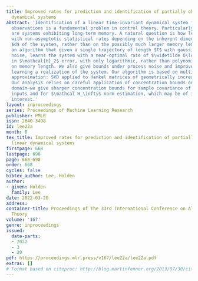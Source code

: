 ```yaml
---
title: Improved rates for prediction and identification of partially observed linear
  dynamical systems
abstract: 'Identification of a linear time-invariant dynamical system from partial
  observations is a fundamental problem in control theory. Particularly challenging
  are systems exhibiting long-term memory. A natural question is how learn such systems
  with non-asymptotic statistical rates depending on the inherent dimensionality (order)
  $d$ of the system, rather than on the possibly much larger memory length. We propose
  an algorithm that given a single trajectory of length $T$ with gaussian observation
  noise, learns the system with a near-optimal rate of $\widetilde O\left(\sqrt\frac{d}{T}\right)$
  in $\mathcal{H}_2$ error, with only logarithmic, rather than polynomial dependence
  on memory length. We also give bounds under process noise and improved bounds for
  learning a realization of the system. Our algorithm is based on multi-scale low-rank
  approximation: SVD applied to Hankel matrices of geometrically increasing sizes.
  Our analysis relies on careful application of concentration bounds on the Fourier
  domain—we give sharper concentration bounds for sample covariance of correlated
  inputs and for $\mathcal H_\infty$ norm estimation, which may be of independent
  interest.'
layout: inproceedings
series: Proceedings of Machine Learning Research
publisher: PMLR
issn: 2640-3498
id: lee22a
month: 0
tex_title: Improved rates for prediction and identification of partially observed
  linear dynamical systems
firstpage: 668
lastpage: 698
page: 668-698
order: 668
cycles: false
bibtex_author: Lee, Holden
author:
- given: Holden
  family: Lee
date: 2022-03-20
address:
container-title: Proceedings of The 33rd International Conference on Algorithmic Learning
  Theory
volume: '167'
genre: inproceedings
issued:
  date-parts:
  - 2022
  - 3
  - 20
pdf: https://proceedings.mlr.press/v167/lee22a/lee22a.pdf
extras: []
# Format based on citeproc: http://blog.martinfenner.org/2013/07/30/citeproc-yaml-for-bibliographies/
---
```

